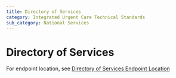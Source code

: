 ```yaml
---
title: Directory of Services
category: Integrated Urgent Care Technical Standards
sub_category: National Services
---
```

# Directory of Services

For endpoint location, see [Directory of Services Endpoint Location](../messaging/endpoint_location.md)

